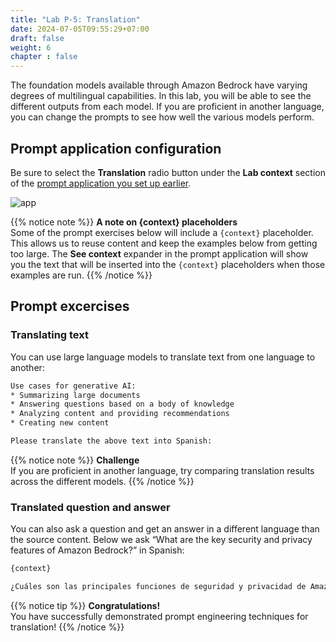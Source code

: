 ```yaml
---
title: "Lab P-5: Translation"
date: 2024-07-05T09:55:29+07:00
draft: false
weight: 6
chapter : false
---
```


The foundation models available through Amazon Bedrock have varying degrees of multilingual capabilities. In this lab, you will be able to see the different outputs from each model. If you are proficient in another language, you can change the prompts to see how well the various models perform.

## Prompt application configuration
Be sure to select the **Translation** radio button under the **Lab context** section of the [prompt application you set up earlier](AppSetup.md).

![app](/images/2-Bedrock/prompteng/P-1/context-translation.png)

{{% notice note %}}
**A note on {context} placeholders**\
Some of the prompt exercises below will include a `{context}` placeholder. This allows us to reuse content and keep the examples below from getting too large. The **See context** expander in the prompt application will show you the text that will be inserted into the `{context}` placeholders when those examples are run.
{{% /notice %}}

## Prompt excercises

### Translating text
You can use large language models to translate text from one language to another:

```txt
Use cases for generative AI:
* Summarizing large documents
* Answering questions based on a body of knowledge
* Analyzing content and providing recommendations
* Creating new content

Please translate the above text into Spanish:
```

{{% notice note %}}
**Challenge**\
If you are proficient in another language, try comparing translation results across the different models.
{{% /notice %}}

### Translated question and answer
You can also ask a question and get an answer in a different language than the source content. Below we ask “What are the key security and privacy features of Amazon Bedrock?” in Spanish:

```txt
{context}

¿Cuáles son las principales funciones de seguridad y privacidad de Amazon Bedrock? Respuesta en español:
```

{{% notice tip %}}
**Congratulations!**\
You have successfully demonstrated prompt engineering techniques for translation!
{{% /notice %}}
